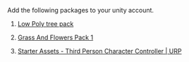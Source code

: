 Add the following packages to your unity account.

1) <a href="https://assetstore.unity.com/packages/3d/vegetation/trees/low-poly-tree-pack-57866">Low Poly tree pack </a>

2) <a href="https://assetstore.unity.com/packages/2d/textures-materials/nature/grass-and-flowers-pack-1-17100">Grass And Flowers Pack 1</a>

3) <a href="https://assetstore.unity.com/packages/essentials/starter-assets-third-person-character-controller-urp-196526">Starter Assets - Third Person Character Controller | URP</a>
